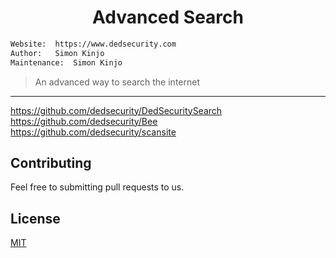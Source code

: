 <h1 align="center">Advanced Search</h1>

```bash
Website:  https://www.dedsecurity.com
Author:   Simon Kinjo
Maintenance:  Simon Kinjo
```

>An advanced way to search the internet
---

https://github.com/dedsecurity/DedSecuritySearch
https://github.com/dedsecurity/Bee
https://github.com/dedsecurity/scansite

## Contributing
Feel free to submitting pull requests to us.
## License
[MIT](https://opensource.org/licenses/MIT)
